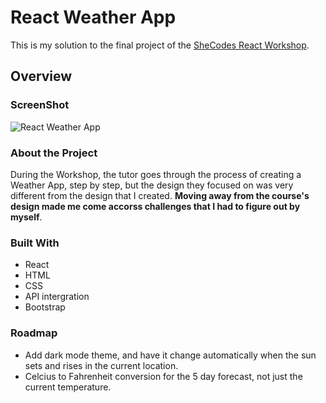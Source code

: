# React Weather App

This is my solution to the final project of the [SheCodes React Workshop](https://www.shecodes.io/react).

## Overview

### ScreenShot

![React Weather App](https://raw.githubusercontent.com/jrparente/shecodes-react-weather-app/master/react-weather-app-screenshot.png)

### About the Project

During the Workshop, the tutor goes through the process of creating a Weather App, step by step, but the design they focused on was very different from the design that I created. **Moving away from the course's design made me come accorss challenges that I had to figure out by myself**.

### Built With

- React
- HTML
- CSS
- API intergration
- Bootstrap

### Roadmap
- Add dark mode theme, and have it change automatically when the sun sets and rises in the current location.
- Celcius to Fahrenheit conversion for the 5 day forecast, not just the current temperature.
